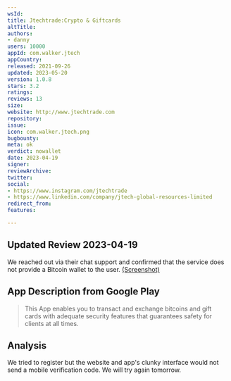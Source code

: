 ```yaml
---
wsId: 
title: Jtechtrade:Crypto & Giftcards
altTitle: 
authors:
- danny
users: 10000
appId: com.walker.jtech
appCountry: 
released: 2021-09-26
updated: 2023-05-20
version: 1.0.8
stars: 3.2
ratings: 
reviews: 13
size: 
website: http://www.jtechtrade.com
repository: 
issue: 
icon: com.walker.jtech.png
bugbounty: 
meta: ok
verdict: nowallet
date: 2023-04-19
signer: 
reviewArchive: 
twitter: 
social:
- https://www.instagram.com/jtechtrade
- https://www.linkedin.com/company/jtech-global-resources-limited
redirect_from: 
features: 

---
```


## Updated Review 2023-04-19 

We reached out via their chat support and confirmed that the service does not provide a Bitcoin wallet to the user. [(Screenshot)](https://twitter.com/BitcoinWalletz/status/1648525697173028864)

## App Description from Google Play 

> This App enables you to transact and exchange bitcoins and gift cards with adequate security features that guarantees safety for clients at all times.

## Analysis 

We tried to register but the website and app's clunky interface would not send a mobile verification code. We will try again tomorrow.
